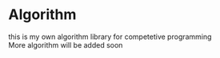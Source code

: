 # Algorithm
this is my own algorithm library for competetive programming   
More algorithm will be added soon 
